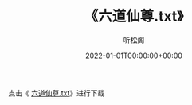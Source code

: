 ﻿---
title:  《六道仙尊.txt》
date:   2022-01-01T00:00:00+00:00
author: 听松阁
layout: post
permalink: /六道仙尊/
categories: 小说
tags: [小说]
---

点击《 [六道仙尊.txt](http://img.660000.xyz/bookstukust/book/bntxt/10/六道仙尊.txt)》进行下载